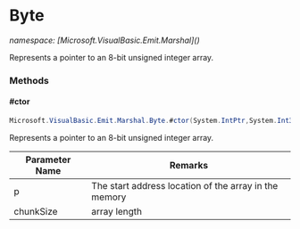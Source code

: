 ﻿# Byte
_namespace: [Microsoft.VisualBasic.Emit.Marshal](<a href="#" onClick="load('/docs/Microsoft.VisualBasic.Emit.Marshal/index.md')"></a>)_

Represents a pointer to an 8-bit unsigned integer array.



### Methods

#### #ctor
```csharp
Microsoft.VisualBasic.Emit.Marshal.Byte.#ctor(System.IntPtr,System.Int32)
```
Represents a pointer to an 8-bit unsigned integer array.

|Parameter Name|Remarks|
|--------------|-------|
|p|The start address location of the array in the memory|
|chunkSize|array length|




